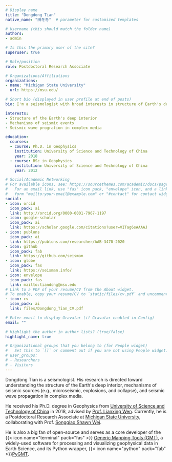 ```yaml
---
# Display name
title: "Dongdong Tian"
native_name: "田冬冬"  # parameter for customized templates

# Username (this should match the folder name)
authors:
- admin

# Is this the primary user of the site?
superuser: true

# Role/position
role: Postdoctoral Research Associate

# Organizations/Affiliations
organizations:
- name: "Michigan State University"
  url: https://msu.edu/

# Short bio (displayed in user profile at end of posts)
bio: I'm a seismologist with broad interests in structure of Earth's deep interior and mechanims of small seismic events.

interests:
- Structure of the Earth's deep interior
- Mechanisms of seismic events
- Seismic wave progration in complex media

education:
  courses:
  - course: Ph.D. in Geophysics
    institution: University of Science and Technology of China
    year: 2018
  - course: BSc in Geophysics
    institution: University of Science and Technology of China
    year: 2012

# Social/Academic Networking
# For available icons, see: https://sourcethemes.com/academic/docs/page-builder/#icons
#   For an email link, use "fas" icon pack, "envelope" icon, and a link in the
#   form "mailto:your-email@example.com" or "#contact" for contact widget.
social:
- icon: orcid
  icon_pack: ai
  link: http://orcid.org/0000-0001-7967-1197
- icon: google-scholar
  icon_pack: ai
  link: https://scholar.google.com/citations?user=VITag6sAAAAJ
- icon: publons
  icon_pack: ai
  link: https://publons.com/researcher/AAB-3470-2020
- icon: github
  icon_pack: fab
  link: https://github.com/seisman
- icon: globe
  icon_pack: fas
  link: https://seisman.info/
- icon: envelope
  icon_pack: fas
  link: mailto:tiandong@msu.edu
# Link to a PDF of your resume/CV from the About widget.
# To enable, copy your resume/CV to `static/files/cv.pdf` and uncomment the lines below.
- icon: cv
  icon_pack: ai
  link: files/Dongdong_Tian_CV.pdf

# Enter email to display Gravatar (if Gravatar enabled in Config)
email: ""

# Highlight the author in author lists? (true/false)
highlight_name: true

# Organizational groups that you belong to (for People widget)
#   Set this to `[]` or comment out if you are not using People widget.
# user_groups:
# - Researchers
# - Visitors
---
```


Dongdong Tian is a seismologist. His research is directed toward understanding
the structure of the Earth's deep interior,
mechanisms of seismic sources (e.g., microseismic, explosions, and collapse),
and seismic wave propagation in complex media.

He received his Ph.D. degree in Geophysics from
[University of Science and Technology of China](http://en.ustc.edu.cn/) in 2018,
advised by [Prof. Lianxing Wen](http://geophysics.geo.sunysb.edu/wen/).
Currently, he is a Postdoctoral Research Associate at
[Michigan State University](https://msu.edu/),
collaborating with Prof. [Songqiao Shawn Wei](https://sites.google.com/a/msu.edu/swei/).

He is also a big fan of open-source and serves as a core developer of the
{{< icon name="terminal" pack="fas" >}} [Generic Mapping Tools (GMT)](https://www.generic-mapping-tools.org/),
a widely-used software for processing and visualizing geophysical data in Earth Science,
and its Python wrapper, {{< icon name="python" pack="fab" >}}[PyGMT](https://www.pygmt.org/).
